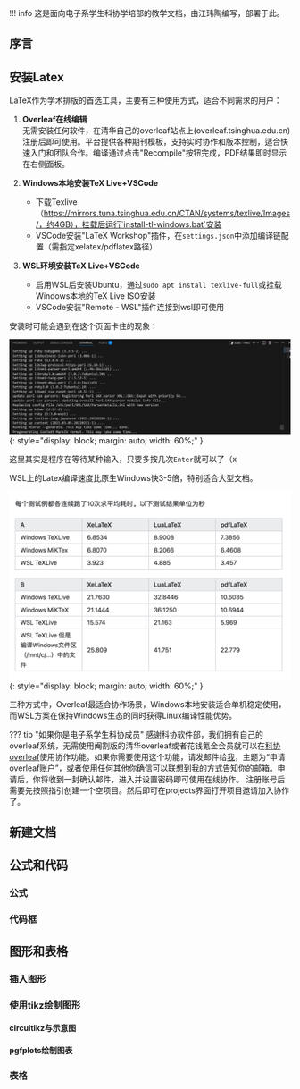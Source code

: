 !!! info
    这是面向电子系学生科协学培部的教学文档，由江玮陶编写，部署于此。

## 序言

## 安装Latex
LaTeX作为学术排版的首选工具，主要有三种使用方式，适合不同需求的用户：

1. **Overleaf在线编辑**  
   无需安装任何软件，在清华自己的overleaf站点上(overleaf.tsinghua.edu.cn)注册后即可使用。平台提供各种期刊模板，支持实时协作和版本控制，适合快速入门和团队合作。编译通过点击"Recompile"按钮完成，PDF结果即时显示在右侧面板。

2. **Windows本地安装TeX Live+VSCode**  
   - 下载Texlive（https://mirrors.tuna.tsinghua.edu.cn/CTAN/systems/texlive/Images/，约4GB），挂载后运行`install-tl-windows.bat`安装
   - VSCode安装"LaTeX Workshop"插件，在`settings.json`中添加编译链配置（需指定xelatex/pdflatex路径）

3. **WSL环境安装TeX Live+VSCode**  
   - 启用WSL后安装Ubuntu，通过`sudo apt install texlive-full`或挂载Windows本地的TeX Live ISO安装
   - VSCode安装"Remote - WSL"插件连接到wsl即可使用
   
安装时可能会遇到在这个页面卡住的现象：

![安装卡住了](assets/34a7aaa5a3148f0e12a63c22c8a397942098abc9.png){: style="display: block; margin: auto; width: 60%;" }

这里其实是程序在等待某种输入，只要多按几次`Enter`就可以了（x


WSL上的Latex编译速度比原生Windows快3-5倍，特别适合大型文档。

![Wsl还是快人一步](assets/b66fcc9ee585c92b4cd2e3692e28718d88c1371c.png){: style="display: block; margin: auto; width: 60%;" }


三种方式中，Overleaf最适合协作场景，Windows本地安装适合单机稳定使用，而WSL方案在保持Windows生态的同时获得Linux编译性能优势。

??? tip "如果你是电子系学生科协成员"
    感谢科协软件部，我们拥有自己的overleaf系统，无需使用阉割版的清华overleaf或者花钱氪金会员就可以在[科协overleaf](overleaf.eesast.com )使用协作功能。如果你需要使用这个功能，请发邮件给[我](mailto:jiangwt23@mails.tsinghua.edu.cn)，主题为“申请overleaf账户”，或者使用任何其他你确信可以联想到我的方式告知你的邮箱。申请后，你将收到一封确认邮件，进入并设置密码即可使用在线协作。
    注册账号后需要先按照指引创建一个空项目。然后即可在projects界面打开项目邀请加入协作了。

## 新建文档

## 公式和代码
### 公式
### 代码框
## 图形和表格
### 插入图形
### 使用tikz绘制图形
#### circuitikz与示意图
#### pgfplots绘制图表
### 表格